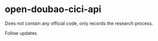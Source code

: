 # open-doubao-cici-api

Does not contain any official code, only records the research process.

Follow updates